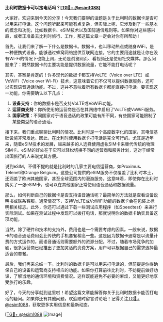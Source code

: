**比利时数据卡可以接电话吗？[[TG💪+ @esim1088](https://t.me/s/esim1088)]**

大家好，欢迎来到今天的分享！今天我们要聊的话题是关于比利时的数据卡是否可以用来打电话。这个问题听起来可能有点复杂，但实际上呢，它涉及到了一些基本的概念和功能，比如数据卡、eSIM技术以及国际通信规则等。如果你对这些感兴趣，或者正准备去比利时旅行、工作，那这篇文章一定会对你有所帮助！

首先，让我们来了解一下什么是数据卡。数据卡，也叫移动热点或随身WiFi，是一种便携式设备，能够通过蜂窝网络提供互联网连接。它的主要用途就是让你在没有Wi-Fi的情况下也能上网，无论是浏览网页、看视频还是使用社交媒体。那么问题来了：既然数据卡的主要功能是提供数据流量，它能不能打电话呢？

其实，答案是肯定的！许多现代的数据卡都支持VoLTE（Voice over LTE）或VoWiFi（Voice over Wi-Fi）技术，这意味着它们不仅可以提供数据服务，还可以实现语音通话功能。不过，这并不意味着所有数据卡都能直接打电话。要实现这一功能，你需要确认以下几点：

1. **设备支持**：你的数据卡是否支持VoLTE或VoWiFi功能。
2. **运营商支持**：你所使用的运营商是否在其网络中启用了VoLTE或VoWiFi服务。
3. **国家政策**：不同国家对于语音通话的政策可能有所不同，有些国家可能限制了某些类型的语音通话。

接下来，我们重点聊聊比利时的情况。比利时是一个高度数字化的国家，其电信基础设施非常发达。因此，在比利时使用数据卡打电话是完全可行的。尤其是近年来，随着eSIM技术的发展，越来越多的人选择使用虚拟SIM卡来替代传统的物理SIM卡。eSIM的好处在于它可以轻松切换不同的运营商和服务计划，这对于经常出国旅行的人来说尤其方便。

说到eSIM，不得不提的就是比利时的几家主要电信运营商，如Proximus、Telenet和Orange Belgium。这些公司提供的eSIM服务不仅覆盖了比利时本土，还涵盖了欧洲其他国家，甚至全球范围内的漫游服务。这意味着，即使你在比利时购买了一张eSIM卡，也可以在其他国家正常使用语音通话和数据流量。

那么，如何判断自己的数据卡是否支持语音通话呢？最简单的方法就是查看设备说明书或联系客服。通常情况下，支持VoLTE或VoWiFi功能的数据卡会在包装上标明相关标志。此外，你还可以通过下载一些测试应用程序（如Speedtest）来进行实际测试。如果在测试过程中发现可以拨打电话，那就说明你的数据卡确实具备这项功能。

当然，除了硬件和技术的支持外，费用也是一个需要考虑的因素。一般来说，数据卡的语音通话费用会比传统的手机套餐稍高一些。这是因为数据卡通常是以流量计费的方式运作的，而语音通话则需要额外的资源分配。不过，随着市场竞争的加剧，很多运营商已经推出了更加灵活的资费方案，用户可以根据自己的需求选择最适合的套餐。

最后，我们再来总结一下。比利时的数据卡是可以用来打电话的，但前提是你得确保自己的设备和运营商支持相应的功能。如果你打算前往比利时，不妨提前做好功课，了解当地的通信环境和资费情况。这样既能避免不必要的麻烦，又能更好地享受旅行的乐趣。

好了，今天的分享就到这里啦！希望这篇文章能解答你关于比利时数据卡能否打电话的疑问。如果你还有其他问题，欢迎随时留言讨论哦！记得关注[TG💪+ @esim1088](https://t.me/s/esim1088)，获取更多实用信息和最新动态。

[[TG💪+ @esim1088](https://t.me/s/esim1088) ![Image](https://i.postimg.cc/4NQfJmqS/Snipaste-2025-05-13-00-14-12.png)]